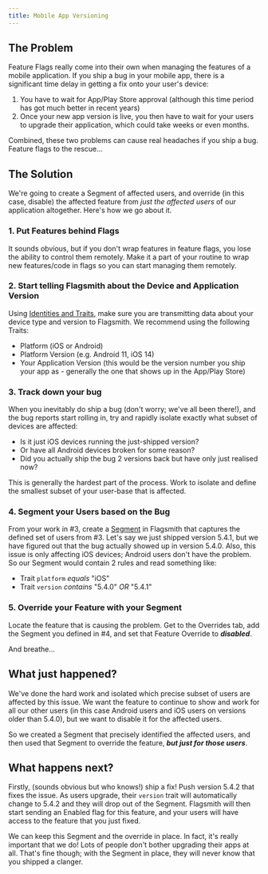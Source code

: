 ```yaml
---
title: Mobile App Versioning
---
```


## The Problem

Feature Flags really come into their own when managing the features of a mobile application. If you ship a bug in your
mobile app, there is a significant time delay in getting a fix onto your user's device:

1. You have to wait for App/Play Store approval (although this time period has got much better in recent years)
2. Once your new app version is live, you then have to wait for your users to upgrade their application, which could
   take weeks or even months.

Combined, these two problems can cause real headaches if you ship a bug. Feature flags to the rescue...

## The Solution

We're going to create a Segment of affected users, and override (in this case, disable) the affected feature from _just
the affected users_ of our application altogether. Here's how we go about it.

### 1. Put Features behind Flags

It sounds obvious, but if you don't wrap features in feature flags, you lose the ability to control them remotely. Make
it a part of your routine to wrap new features/code in flags so you can start managing them remotely.

### 2. Start telling Flagsmith about the Device and Application Version

Using [Identities and Traits](/basic-features/managing-identities.md), make sure you are transmitting data about your
device type and version to Flagsmith. We recommend using the following Traits:

- Platform (iOS or Android)
- Platform Version (e.g. Android 11, iOS 14)
- Your Application Version (this would be the version number you ship your app as - generally the one that shows up in
  the App/Play Store)

### 3. Track down your bug

When you inevitably do ship a bug (don't worry; we've all been there!), and the bug reports start rolling in, try and
rapidly isolate exactly what subset of devices are affected:

- Is it just iOS devices running the just-shipped version?
- Or have all Android devices broken for some reason?
- Did you actually ship the bug 2 versions back but have only just realised now?

This is generally the hardest part of the process. Work to isolate and define the smallest subset of your user-base that
is affected.

### 4. Segment your Users based on the Bug

From your work in #3, create a [Segment](/basic-features/managing-segments.md) in Flagsmith that captures the defined
set of users from #3. Let's say we just shipped version 5.4.1, but we have figured out that the bug actually showed up
in version 5.4.0. Also, this issue is only affecting iOS devices; Android users don't have the problem. So our Segment
would contain 2 rules and read something like:

- Trait `platform` _equals_ "iOS"
- Trait `version` _contains_ "5.4.0" _OR_ "5.4.1"

### 5. Override your Feature with your Segment

Locate the feature that is causing the problem. Get to the Overrides tab, add the Segment you defined in #4, and set
that Feature Override to **_disabled_**.

And breathe...

## What just happened?

We've done the hard work and isolated which precise subset of users are affected by this issue. We want the feature to
continue to show and work for all our other users (in this case Android users and iOS users on versions older than
5.4.0), but we want to disable it for the affected users.

So we created a Segment that precisely identified the affected users, and then used that Segment to override the
feature, **_but just for those users_**.

## What happens next?

Firstly, (sounds obvious but who knows!) ship a fix! Push version 5.4.2 that fixes the issue. As users upgrade, their
`version` trait will automatically change to 5.4.2 and they will drop out of the Segment. Flagsmith will then start
sending an Enabled flag for this feature, and your users will have access to the feature that you just fixed.

We can keep this Segment and the override in place. In fact, it's really important that we do! Lots of people don't
bother upgrading their apps at all. That's fine though; with the Segment in place, they will never know that you shipped
a clanger.
